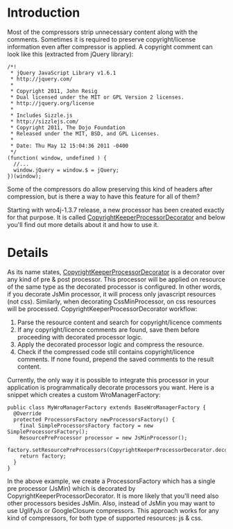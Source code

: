 # Introduction #
Most of the compressors strip unnecessary content along with the comments. Sometimes it is required to preserve copyright/license information even after compressor is applied. A copyright comment can look like this (extracted from jQuery library):

```
/*!
 * jQuery JavaScript Library v1.6.1
 * http://jquery.com/
 *
 * Copyright 2011, John Resig
 * Dual licensed under the MIT or GPL Version 2 licenses.
 * http://jquery.org/license
 *
 * Includes Sizzle.js
 * http://sizzlejs.com/
 * Copyright 2011, The Dojo Foundation
 * Released under the MIT, BSD, and GPL Licenses.
 *
 * Date: Thu May 12 15:04:36 2011 -0400
 */
(function( window, undefined ) {
  //... 
  window.jQuery = window.$ = jQuery;
})(window);
```

Some of the compressors do allow preserving this kind of headers after compression, but is there a way to have this feature for all of them?

Starting with wro4j-1.3.7 release, a new processor has been created exactly for that purpose. It is called [CopyrightKeeperProcessorDecorator](https://github.com/alexo/wro4j/blob/v1.3.7/wro4j-core/src/main/java/ro/isdc/wro/model/resource/processor/impl/CopyrightKeeperProcessorDecorator.java) and below you'll find out more details about it and how to use it.

# Details #
As its name states, [CopyrightKeeperProcessorDecorator](https://github.com/alexo/wro4j/blob/v1.3.7/wro4j-core/src/main/java/ro/isdc/wro/model/resource/processor/impl/CopyrightKeeperProcessorDecorator.java) is a decorator over any kind of pre & post processor.
This processor will be applied on resource of the same type as the decorated processor is configured. In other words, if you decorate JsMin processor, it will process only javascript resources (not css). Similarly, when decorating CssMinProcessor, on css resources will be processed.
CopyrightKeeperProcessorDecorator workflow:
  1. Parse the resource content and search for copyright/licence comments
  1. If any copyright/licence comments are found, save them before proceeding with decorated processor logic.
  1. Apply the decorated processor logic and compress the resource.
  1. Check if the compressed code still contains copyright/licence comments. If none found, prepend the saved comments to the result content.



Currently, the only way it is possible to integrate this processor in your application is programmatically decorate processors you want. Here is a snippet which creates a custom WroManagerFactory:

```
public class MyWroManagerFactory extends BaseWroManagerFactory { 
  @Override
  protected ProcessorsFactory newProcessorsFactory() {
    final SimpleProcessorsFactory factory = new SimpleProcessorsFactory();
    ResourcePreProcessor processor = new JsMinProcessor();
    factory.setResourcePreProcessors(CopyrightKeeperProcessorDecorator.decorate(processor);
    return factory;
  } 
}
```

In the above example, we create a ProcessorsFactory which has a single pre processor (JsMin) which is decorated by CopyrightKeeperProcessorDecorator. It is more likely that you'll need also other processors besides JsMin. Also, instead of JsMin you may want to use UglifyJs or GoogleClosure compressors. This approach works for any kind of compressors, for both type of supported resources: js & css.